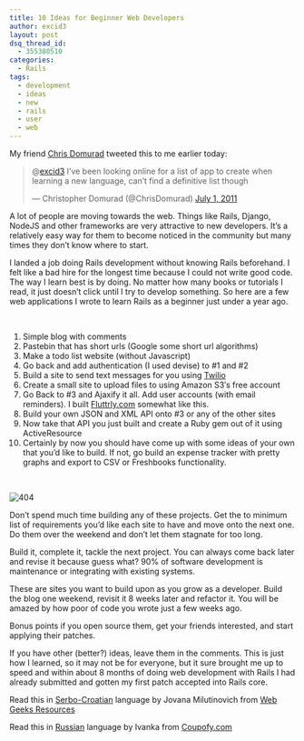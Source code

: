 ```yaml
---
title: 10 Ideas for Beginner Web Developers
author: excid3
layout: post
dsq_thread_id:
  - 355380510
categories:
  - Rails
tags:
  - development
  - ideas
  - new
  - rails
  - user
  - web
---
```

My friend [Chris Domurad][1] tweeted this to me earlier today:

> @[excid3][2] I’ve been looking online for a list of app to create when learning a new language, can’t find a definitive list though
>
> — Christopher Domurad (@ChrisDomurad) [July 1, 2011][3]

A lot of people are moving towards the web. Things like Rails, Django, NodeJS and other frameworks are very attractive to new developers. It’s a relatively easy way for them to become noticed in the community but many times they don’t know where to start.

I landed a job doing Rails development without knowing Rails beforehand. I felt like a bad hire for the longest time because I could not write good code. The way I learn best is by doing. No matter how many books or tutorials I read, it just doesn’t click until I try to develop something. So here are a few web applications I wrote to learn Rails as a beginner just under a year ago.

 

  1. Simple blog with comments
  2. Pastebin that has short urls (Google some short url algorithms)
  3. Make a todo list website (without Javascript)
  4. Go back and add authentication (I used devise) to #1 and #2
  5. Build a site to send text messages for you using [Twilio][4]
  6. Create a small site to upload files to using Amazon S3′s free account
  7. Go Back to #3 and Ajaxify it all. Add user accounts (with email reminders). I built [Fluttrly.com][5] somewhat like this.
  8. Build your own JSON and XML API onto #3 or any of the other sites
  9. Now take that API you just built and create a Ruby gem out of it using ActiveResource
  10. Certainly by now you should have come up with some ideas of your own that you’d like to build. If not, go build an expense tracker with pretty graphs and export to CSV or Freshbooks functionality.

 

![][6]

Don’t spend much time building any of these projects. Get the to minimum list of requirements you’d like each site to have and move onto the next one. Do them over the weekend and don’t let them stagnate for too long.

Build it, complete it, tackle the next project. You can always come back later and revise it because guess what? 90% of software development is maintenance or integrating with existing systems.

These are sites you want to build upon as you grow as a developer. Build the blog one weekend, revisit it 8 weeks later and refactor it. You will be amazed by how poor of code you wrote just a few weeks ago.

Bonus points if you open source them, get your friends interested, and start applying their patches.

If you have other (better?) ideas, leave them in the comments. This is just how I learned, so it may not be for everyone, but it sure brought me up to speed and within about 8 months of doing web development with Rails I had already submitted and gotten my first patch accepted into Rails core.

Read this in [Serbo-Croatian][7] language by Jovana Milutinovich from [ Web Geeks Resources][8]

Read this in <a href="http://translate.coupofy.com/10-ideas-for-beginner-web-developers/">Russian</a> language by Ivanka from <a href="http://www.coupofy.com">Coupofy.com</a>

   [1]: http://chrisdomurad.com/
   [2]: https://twitter.com/excid3
   [3]: https://twitter.com/ChrisDomurad/status/86789708742533120
   [4]: http://twilio.com
   [5]: http://fluttrly.com
   [6]: http://excid3.com/blog/wp-content/uploads/2011/07/404.jpg (404)
   [7]: http://science.webhostinggeeks.com/10-ideja-za-pocetnike
   [8]: http://webhostinggeeks.com/
